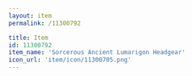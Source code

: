 ```yaml
---
layout: item
permalink: /11300792

title: Item
id: 11300792
item_name: 'Sorcerous Ancient Lumarigon Headgear'
icon_url: 'item/icon/11300705.png'
---
```

